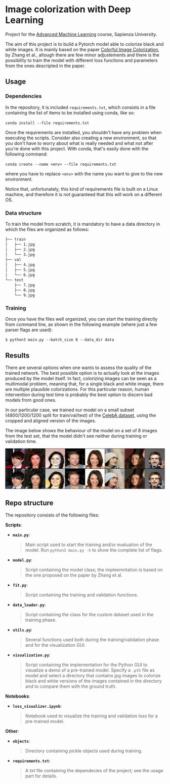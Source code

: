 # Image colorization with Deep Learning
Project for the [Advanced Machine Learning](https://sites.google.com/di.uniroma1.it/aml-20-21) course, Sapienza University.

The aim of this project is to build a Pytorch model able to colorize black and white images. It is mainly based on the paper [Colorful Image Colorization](https://arxiv.org/abs/1603.08511), by Zhang et al., altough there are few minor adjustements and there is the possibility to train the model with different loss functions and parameters from the ones descripted in the paper.

## Usage
### Dependencies
In the repository, it is included `requirements.txt`, which consists in a file containing the list of items to be installed using conda, like so:

`conda install --file requirements.txt`

Once the requirements are installed, you shouldn't have any problem when executing the scripts. Consider also creating a new environment, so that you don't have to worry about what is really needed and what not after you're done with this project. With conda, that's easily done with the following command:

`conda create --name <env> --file requirements.txt`

where you have to replace `<env>` with the name you want to give to the new environment.

Notice that, unfortunately, this kind of requirements file is built on a Linux machine, and therefore it is not guaranteed that this will work on a different OS.
### Data structure
To train the model from scratch, it is mandatory to have a data directory in which the files are organized as follows:
```
├── train
│   ├── 1.jpg
│   ├── 2.jpg
│   └── 3.jpg
├── val
│   ├── 4.jpg
│   ├── 5.jpg
│   └── 6.jpg
└── test
    ├── 7.jpg
    ├── 8.jpg
    └── 9.jpg
```
### Training
Once you have the files well organized, you can start the training directly from command line, as shown in the following example (where just a few parser flags are used):

```shell
$ python3 main.py --batch_size 8 --data_dir data
```
## Results
There are several options when one wants to assess the quality of the trained network. The best possible option is to actually look at the images produced by the model itself. In fact, colorizing images can be seen as a multimodal problem, meaning that, for a single black and white image, there are multiple plausible colorizations. For this particular reason, human intervention during test time is probably the best option to discern bad models from good ones.

In our particular case, we trained our model on a small subset (4800/1200/1200 split for train/val/test) of the [CelebA dataset](http://mmlab.ie.cuhk.edu.hk/projects/CelebA.html), using the cropped and aligned version of the images.

The image below shows the behaviour of the model on a set of 8 images from the test set, that the model didn't see neither during training or validation time.

<p align="center">
  <img src="./gh_images/benchmark.jpg" alt="Sublime's custom image"/>
</p>

## Repo structure
The repository consists of the following files:

**Scripts**:
* __`main.py`__:
    > Main script used to start the training and/or evaluation of the model. Run `python3 main.py -h` to show the complete list of flags.
* __`model.py`__:
    > Script containing the model class; the impleemntation is based on the one proposed on the paper by Zhang et al.
* __`fit.py`__:
    > Script containing the training and validation functions.
* __`data_loader.py`__:
    > Script containing the class for the custom dataset used in the training phase.
* __`utils.py`__:
    > Several functions used both during the training/validation phase and for the visualization GUI.
* __`visualization.py`__:
    > Script containing the implementation for the Python GUI to visualize a demo of a pre-trained model. Specify a `.pth` file as model and select a directory that contains jpg images to colorize black and white versions of the images contained in the directory and to compare them with the ground truth.

**Notebooks**:
* __`loss_visualizer.ipynb`__:
    > Notebook used to visualize the training and validation loss for a pre-trained model.

**Other**:
* __`objects`__:
    > Directory containing pickle objects used during training.
* __`requirements.txt`__:
    > A txt file containing the dependecies of the project; see the usage part for details.